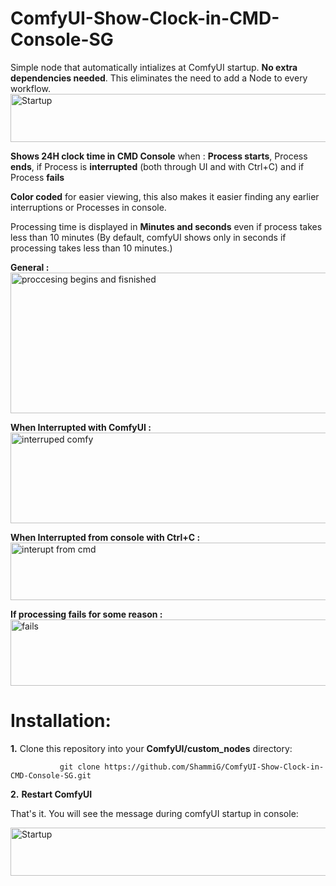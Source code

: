# ComfyUI-Show-Clock-in-CMD-Console-SG


Simple node that automatically intializes at ComfyUI startup. **No extra dependencies needed**.
This eliminates the need to add a Node to every workflow.
<img width="1892" height="77" alt="Startup" src="https://github.com/user-attachments/assets/6cdba341-fb40-432d-a8be-1dbacc7f8d7d" />

**Shows 24H clock time in CMD Console** when :
**Process starts**, Process **ends**, if Process is **interrupted** (both through UI and with Ctrl+C) and if Process **fails**         
         
**Color coded** for easier viewing, this also makes it easier finding any earlier interruptions or Processes in console.
                  
Processing time is displayed in **Minutes and seconds** even if process takes less than 10 minutes (By default, comfyUI shows only in seconds if processing takes less than 10 minutes.)

               
**General :**
<img width="1904" height="225" alt="proccesing begins and fisnished" src="https://github.com/user-attachments/assets/4c1128f0-25d7-4eeb-8371-b6f344a2796c" />

**When Interrupted with ComfyUI :**
<img width="1887" height="145" alt="interruped comfy" src="https://github.com/user-attachments/assets/cbfc6a0e-cfde-4701-bb8f-76f38c1f9c8a" />

**When Interrupted from console with Ctrl+C :**
<img width="1899" height="92" alt="interupt from cmd" src="https://github.com/user-attachments/assets/50132061-7260-478e-ad95-f6d78d99c7c2" />

**If processing fails for some reason :**
<img width="1903" height="106" alt="fails" src="https://github.com/user-attachments/assets/1c8b1e84-9c40-48c1-b31a-23d382a63ed1" />



# Installation:
**1.** Clone this repository into your **ComfyUI/custom_nodes** directory:    
       
               git clone https://github.com/ShammiG/ComfyUI-Show-Clock-in-CMD-Console-SG.git  
      
**2.** **Restart ComfyUI**   
      
That's it. You will see the message during comfyUI startup in console:       
              
<img width="1892" height="77" alt="Startup" src="https://github.com/user-attachments/assets/fe3190c6-b027-4c71-be1d-f68aaa9fb2e8" />

